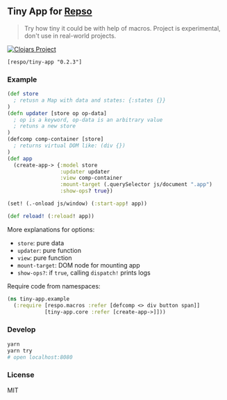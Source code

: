 
Tiny App for [Repso](https://github.com/Respo/respo)
----

> Try how tiny it could be with help of macros.
> Project is experimental, don't use in real-world projects.

[![Clojars Project](https://img.shields.io/clojars/v/respo/tiny-app.svg)](https://clojars.org/respo/tiny-app)

```edn
[respo/tiny-app "0.2.3"]
```

### Example

```clojure
(def store
  ; retusn a Map with data and states: {:states {}}
)
(defn updater [store op op-data]
  ; op is a keyword, op-data is an arbitrary value
  ; retuns a new store
)
(defcomp comp-container [store]
  ; returns virtual DOM like: (div {})
)
(def app
  (create-app-> {:model store
                 :updater updater
                 :view comp-container
                 :mount-target (.querySelector js/document ".app")
                 :show-ops? true})

(set! (.-onload js/window) (:start-app! app))

(def reload! (:reload! app))
```

More explanations for options:

* `store`: pure data
* `updater`: pure function
* `view`: pure function
* `mount-target`: DOM node for mounting app
* `show-ops?`: if `true`, calling `dispatch!` prints logs

Require code from namespaces:

```clojure
(ns tiny-app.example
  (:require [respo.macros :refer [defcomp <> div button span]]
            [tiny-app.core :refer [create-app->]]))
```

### Develop

```bash
yarn
yarn try
# open localhost:8080
```

### License

MIT
